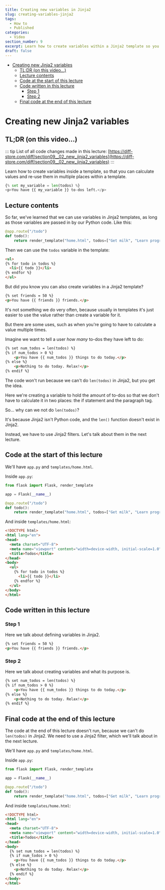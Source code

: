 ```yaml
---
title: Creating new variables in Jinja2
slug: creating-variables-jinja2
tags:
  - How to
  - Published
categories:
  - Video
section_number: 9
excerpt: Learn how to create variables within a Jinja2 template so you don't have to re-calculate values in multiple places.
draft: false
---
```


- [Creating new Jinja2 variables](#creating-new-jinja2-variables)
  - [TL;DR (on this video...)](#tldr-on-this-video)
  - [Lecture contents](#lecture-contents)
  - [Code at the start of this lecture](#code-at-the-start-of-this-lecture)
  - [Code written in this lecture](#code-written-in-this-lecture)
    - [Step 1](#step-1)
    - [Step 2](#step-2)
  - [Final code at the end of this lecture](#final-code-at-the-end-of-this-lecture)

# Creating new Jinja2 variables

## TL;DR (on this video...)

::: tip
List of all code changes made in this lecture: [https://diff-store.com/diff/section09__02_new_jinja2_variables](https://diff-store.com/diff/section09__02_new_jinja2_variables)
:::

Learn how to create variables inside a template, so that you can calculate values and re-use them in multiple places within a template.

```python
{% set my_variable = len(todos) %}
<p>You have {{ my_variable }} to-dos left.</p>
```

## Lecture contents

So far, we've learned that we can use variables in Jinja2 templates, as long as those variables are passed in by our Python code. Like this:

```python
@app.route("/todo")
def todo():
    return render_template("home.html", todos=["Get milk", "Learn programming"])
```

Then we can use the `todos` variable in the template:

```html
<ul>
{% for todo in todos %}
  <li>{{ todo }}</li>
{% endfor %}
</ul>
```

But did you know you can also create variables in a Jinja2 template?

```html
{% set friends = 50 %}
<p>You have {{ friends }} friends.</p>
```

It's not something we do very often, because usually in templates it's just easier to use the value rather than create a variable for it.

But there are some uses, such as when you're going to have to calculate a value multiple times.

Imagine we want to tell a user *how many* to-dos they have left to do:

```html
{% set num_todos = len(todos) %}
{% if num_todos > 0 %}
    <p>You have {{ num_todos }} things to do today.</p>
{% else %}
    <p>Nothing to do today. Relax!</p>
{% endif %}
```

The code won't run because we can't do `len(todos)` in Jinja2, but you get the idea.

Here we're creating a variable to hold the amount of to-dos so that we don't have to calculate it in two places: the if statement and the paragraph tag.

So... why can we not do `len(todos)`?

It's because Jinja2 isn't Python code, and the `len()` function doesn't exist in Jinja2.

Instead, we have to use Jinja2 filters. Let's talk about them in the next lecture.

## Code at the start of this lecture

We'll have `app.py` and `templates/home.html`.

Inside `app.py`:

```python
from flask import Flask, render_template

app = Flask(__name__)

@app.route("/todo")
def todo():
    return render_template("home.html", todos=["Get milk", "Learn programming"])
```

And inside `templates/home.html`:

```html
<!DOCTYPE html>
<html lang="en">
<head>
  <meta charset="UTF-8">
  <meta name="viewport" content="width=device-width, initial-scale=1.0">
  <title>Todos</title>
</head>
<body>
  <ul>
    {% for todo in todos %}
      <li>{{ todo }}</li>
    {% endfor %}
  </ul>
</body>
</html>
```

## Code written in this lecture

### Step 1

Here we talk about defining variables in Jinja2.

```html
{% set friends = 50 %}
<p>You have {{ friends }} friends.</p>
```

### Step 2

Here we talk about creating variables and what its purpose is.

```html
{% set num_todos = len(todos) %}
{% if num_todos > 0 %}
    <p>You have {{ num_todos }} things to do today.</p>
{% else %}
    <p>Nothing to do today. Relax!</p>
{% endif %}
```

## Final code at the end of this lecture

The code at the end of this lecture doesn't run, because we can't do `len(todos)` in Jinja2. We need to use a Jinja2 filter, which we'll talk about in the next lecture.

We'll have `app.py` and `templates/home.html`.

Inside `app.py`:

```python
from flask import Flask, render_template

app = Flask(__name__)

@app.route("/todo")
def todo():
    return render_template("home.html", todos=["Get milk", "Learn programming"])
```

And inside `templates/home.html`:

```html
<!DOCTYPE html>
<html lang="en">
<head>
  <meta charset="UTF-8">
  <meta name="viewport" content="width=device-width, initial-scale=1.0">
  <title>Todos</title>
</head>
<body>
  {% set num_todos = len(todos) %}
  {% if num_todos > 0 %}
    <p>You have {{ num_todos }} things to do today.</p>
  {% else %}
    <p>Nothing to do today. Relax!</p>
  {% endif %}
</body>
</html>
```
